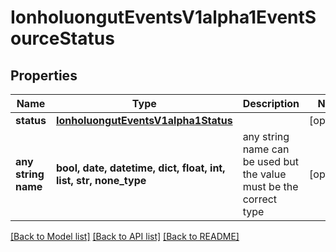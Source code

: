 # IonholuongutEventsV1alpha1EventSourceStatus


## Properties
Name | Type | Description | Notes
------------ | ------------- | ------------- | -------------
**status** | [**IonholuongutEventsV1alpha1Status**](IonholuongutEventsV1alpha1Status.md) |  | [optional] 
**any string name** | **bool, date, datetime, dict, float, int, list, str, none_type** | any string name can be used but the value must be the correct type | [optional]

[[Back to Model list]](../README.md#documentation-for-models) [[Back to API list]](../README.md#documentation-for-api-endpoints) [[Back to README]](../README.md)


